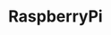 ---
title: "RaspberryPi"
layout: category
permalink: /Embedded/RaspberryPi/
author_profile: true
sidebar_main: true
sidebar:
    nav: "docs"
---